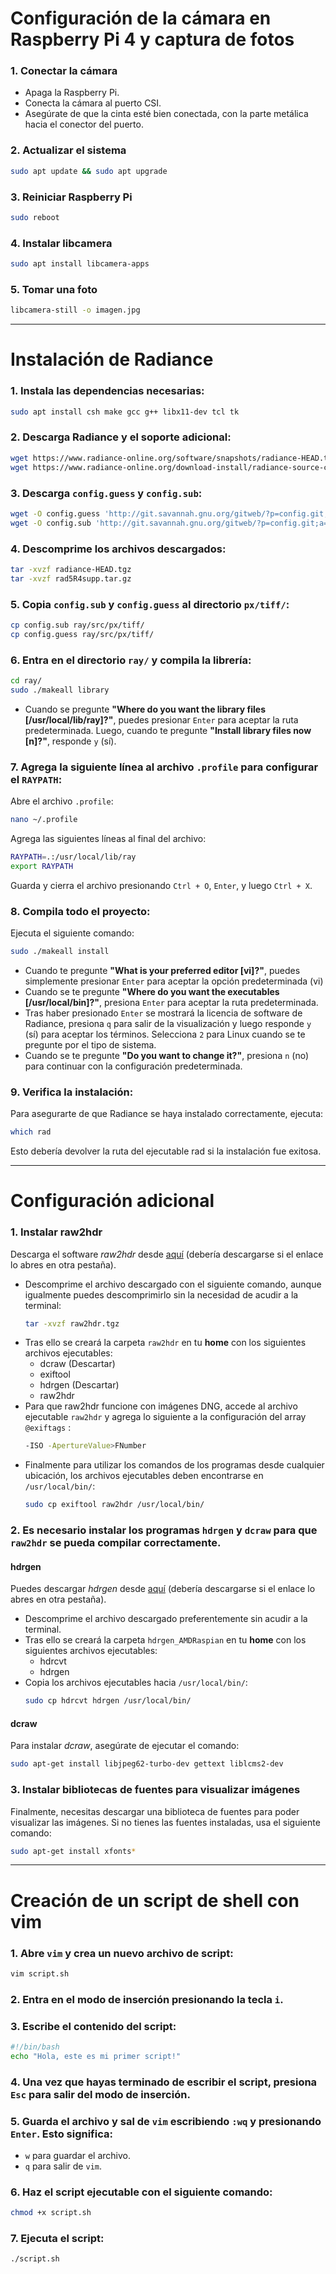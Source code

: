 # Configuración de la cámara en Raspberry Pi 4 y captura de fotos

### 1. Conectar la cámara
- Apaga la Raspberry Pi.
- Conecta la cámara al puerto CSI.
- Asegúrate de que la cinta esté bien conectada, con la parte metálica hacia el conector del puerto.

### 2. Actualizar el sistema
```bash
sudo apt update && sudo apt upgrade
```

### 3. Reiniciar Raspberry Pi
```bash
sudo reboot
```

### 4. Instalar libcamera
```bash
sudo apt install libcamera-apps
```

### 5. Tomar una foto
```bash
libcamera-still -o imagen.jpg
```

---

# Instalación de Radiance 

### 1. Instala las dependencias necesarias:
```bash
sudo apt install csh make gcc g++ libx11-dev tcl tk
```

### 2. Descarga Radiance y el soporte adicional:
```bash
wget https://www.radiance-online.org/software/snapshots/radiance-HEAD.tgz
wget https://www.radiance-online.org/download-install/radiance-source-code/latest-release/rad5R4supp.tar.gz
```

### 3. Descarga `config.guess` y `config.sub`:
```bash
wget -O config.guess 'http://git.savannah.gnu.org/gitweb/?p=config.git;a=blob_plain;f=config.guess;hb=HEAD'
wget -O config.sub 'http://git.savannah.gnu.org/gitweb/?p=config.git;a=blob_plain;f=config.sub;hb=HEAD'
```

### 4. Descomprime los archivos descargados:
```bash
tar -xvzf radiance-HEAD.tgz
tar -xvzf rad5R4supp.tar.gz
```

### 5. Copia `config.sub` y `config.guess` al directorio `px/tiff/`:
```bash
cp config.sub ray/src/px/tiff/
cp config.guess ray/src/px/tiff/
```

### 6. Entra en el directorio `ray/` y compila la librería:
```bash
cd ray/
sudo ./makeall library
```
- Cuando se pregunte **"Where do you want the library files [/usr/local/lib/ray]?"**, puedes presionar `Enter` para aceptar la ruta predeterminada. Luego, cuando te pregunte **"Install library files now [n]?"**, responde `y` (sí).

### 7. Agrega la siguiente línea al archivo `.profile` para configurar el `RAYPATH`:
Abre el archivo `.profile`:
```bash
nano ~/.profile
```
Agrega las siguientes líneas al final del archivo:
```bash
RAYPATH=.:/usr/local/lib/ray
export RAYPATH
```
Guarda y cierra el archivo presionando `Ctrl + O`, `Enter`, y luego `Ctrl + X`.

### 8. Compila todo el proyecto:
Ejecuta el siguiente comando:
```bash
sudo ./makeall install
```
- Cuando te pregunte **"What is your preferred editor [vi]?"**, puedes simplemente presionar `Enter` para aceptar la opción predeterminada (vi)
- Cuando se te pregunte **"Where do you want the executables [/usr/local/bin]?"**, presiona `Enter` para aceptar la ruta predeterminada.
- Tras haber presionado `Enter` se mostrará la licencia de software de Radiance, presiona `q` para salir de la visualización y luego responde `y` (sí) para aceptar los términos. Selecciona `2` para Linux cuando se te pregunte por el tipo de sistema.
- Cuando se te pregunte **"Do you want to change it?"**, presiona `n` (no) para continuar con la configuración predeterminada.

### 9. Verifica la instalación:
Para asegurarte de que Radiance se haya instalado correctamente, ejecuta:
```bash
which rad
```
Esto debería devolver la ruta del ejecutable rad si la instalación fue exitosa.

---

# Configuración adicional

### 1. Instalar raw2hdr 
Descarga el software *raw2hdr* desde [aquí](http://www.anyhere.com/gward/pickup/raw2hdr.tgz) (debería descargarse si el enlace lo abres en otra pestaña). 
- Descomprime el archivo descargado con el siguiente comando, aunque igualmente puedes descomprimirlo sin la necesidad de acudir a la terminal:
  ```bash
  tar -xvzf raw2hdr.tgz
  ```
- Tras ello se creará la carpeta `raw2hdr` en tu **home** con los siguientes archivos ejecutables:
  - dcraw (Descartar)
  - exiftool
  - hdrgen (Descartar)
  - raw2hdr
- Para que raw2hdr funcione con imágenes DNG, accede al archivo ejecutable `raw2hdr` y agrega lo siguiente a la configuración del array `@exiftags` :
  ```bash
  -ISO -ApertureValue>FNumber
  ```
- Finalmente para utilizar los comandos de los programas desde cualquier ubicación, los archivos ejecutables deben encontrarse en `/usr/local/bin/`:
  ```bash
  sudo cp exiftool raw2hdr /usr/local/bin/
  ```

### 2. Es necesario instalar los programas `hdrgen` y `dcraw` para que `raw2hdr` se pueda compilar correctamente.  

#### hdrgen 
Puedes descargar *hdrgen* desde [aquí](http://anyhere.com/gward/pickup/hdrgen_AMDRaspian.tar.gz) (debería descargarse si el enlace lo abres en otra pestaña).  
- Descomprime el archivo descargado preferentemente sin acudir a la terminal.
- Tras ello se creará la carpeta `hdrgen_AMDRaspian` en tu **home** con los siguientes archivos ejecutables:
  - hdrcvt
  - hdrgen
- Copia los archivos ejecutables hacia `/usr/local/bin/`:
  ```bash
  sudo cp hdrcvt hdrgen /usr/local/bin/
  ```

#### dcraw
Para instalar *dcraw*, asegúrate de ejecutar el comando:
```bash
sudo apt-get install libjpeg62-turbo-dev gettext liblcms2-dev
```

### 3. Instalar bibliotecas de fuentes para visualizar imágenes
Finalmente, necesitas descargar una biblioteca de fuentes para poder visualizar las imágenes. Si no tienes las fuentes instaladas, usa el siguiente comando:
```bash
sudo apt-get install xfonts*
```

---

# Creación de un script de shell con vim

### 1. Abre `vim` y crea un nuevo archivo de script:
```bash
vim script.sh
```

### 2. Entra en el **modo de inserción** presionando la tecla `i`.

### 3. Escribe el contenido del script:
```bash
#!/bin/bash
echo "Hola, este es mi primer script!"
```

### 4. Una vez que hayas terminado de escribir el script, presiona `Esc` para salir del **modo de inserción**.

### 5. Guarda el archivo y sal de `vim` escribiendo `:wq` y presionando `Enter`. Esto significa:
- `w` para guardar el archivo.
- `q` para salir de `vim`.

### 6. Haz el script ejecutable con el siguiente comando:
```bash
chmod +x script.sh
```

### 7. Ejecuta el script:
```bash
./script.sh
```
